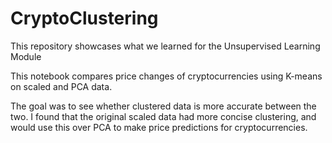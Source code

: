 # CryptoClustering
This repository showcases what we learned for the Unsupervised Learning Module

This notebook compares price changes of cryptocurrencies using K-means on scaled and PCA data.

The goal was to see whether clustered data is more accurate between the two. I found that the original scaled data had more concise clustering, and would use this over PCA to make price predictions for cryptocurrencies.